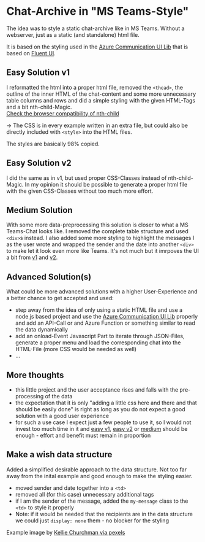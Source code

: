 # Chat-Archive in "MS Teams-Style"
The idea was to style a static chat-archive like in MS Teams. Without a webserver, just as a static (and standalone) html file.

It is based on the styling used in the [Azure Communication UI Lib](https://github.com/Azure/communication-ui-library) that is based on [Fluent UI](https://github.com/microsoft/fluentui).

## Easy Solution v1
I reformatted the html into a proper html file, removed the `<thead>`, the outline of the inner HTML of the chat-content and some more unnecessary table columns and rows and did a simple styling with the given HTML-Tags and a bit nth-child-Magic.   
[Check the browser compatibility of nth-child](https://developer.mozilla.org/en-US/docs/Web/CSS/:nth-child?retiredLocale=de#browser_compatibility)

-> The CSS is in every example written in an extra file, but could also be directly included with `<style>` into the HTML files.

The styles are basically 98% copied.

## Easy Solution v2
I did the same as in v1, but used proper CSS-Classes instead of nth-child-Magic. In my opinion it should be possible to generate a proper html file with the given CSS-Classes without too much more effort.

## Medium Solution
With some more data-preprocessing this solution is closer to what a MS Teams-Chat looks like. I removed the complete table structure and used `<div>`s instead. I also added some more styling to highlight the messages I as the user wrote and wrapped the sender and the date into another `<div>` to make let it look even more like Teams.
It's not much but it imrpoves the UI a bit from [v1](#Easy-Solution-v1) and [v2](#Easy-Solution-v2).

## Advanced Solution(s)
What could be more advanced solutions with a higher User-Experience and a better chance to get accepted and used:
* step away from the idea of only using a static HTML file and use a node.js based project and use the [Azure Communication UI Lib](https://github.com/Azure/communication-ui-library) properly and add an API-Call or and Azure Function or something similar to read the data dynamically
* add an onload-Event Javascript Part to iterate through JSON-Files, generate a proper menu and load the corresponding chat into the HTML-File (more CSS would be needed as well)
* ...

## More thoughts
* this little project and the user acceptance rises and falls with the pre-processing of the data
* the expectation that it is only "adding a little css here and there and that should be easily done" is right as long as you do not expect a good solution with a good user experience
* for such a use case I expect just a few people to use it, so I would not invest too much time in it and [easy v1](#Easy-Solution-v1), [easy v2](#Easy-Solution-v2) or [medium](#Medium-Solution) should be enough - effort and benefit must remain in proportion

## Make a wish data structure
Added a simplified desirable approach to the data structure. Not too far away from the inital example and good enough to make the styling easier.
* moved sender and date together into a `<td>`
* removed all (for this case) unnecessary additional tags 
* if I am the sender of the message, added the `my-message` class to the `<td>` to style it properly
* Note: if it would be needed that the recipients are in the data structure we could just `display: none` them - no blocker for the styling

Example image by [Kellie Churchman via pexels](https://www.pexels.com/@kellie-churchman-371878/)